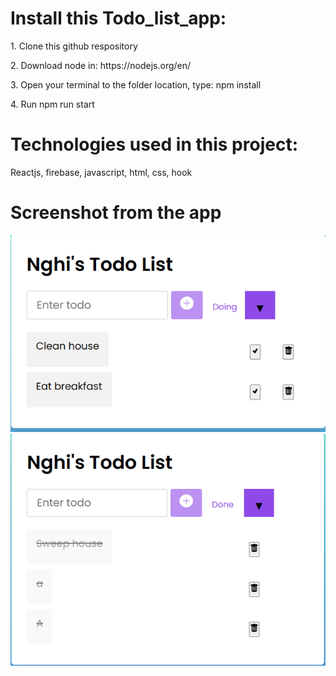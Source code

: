 <h1>Install this Todo_list_app:</h1>
<p>1. Clone this github respository</p>
<p>2. Download node in: https://nodejs.org/en/</p>
<p>3. Open your terminal to the folder location, type: npm install</p>
<p>4. Run npm run start</p>
<h1>Technologies used in this project:</h1>
<p>Reactjs, firebase, javascript, html, css, hook</p>
<h1>Screenshot from the app</h1>
<img src="./src/assets/Capture.PNG">
<img src="./src/assets/Capture1.PNG">

